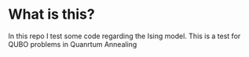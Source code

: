 # What is this?
In this repo I test some code regarding the Ising model.
This is a test for QUBO problems in Quanrtum Annealing
